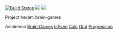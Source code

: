 [![Build Status](https://travis-ci.org/vasiliyantufev/project-lvl1-s470.svg?branch=master)](https://travis-ci.org/vasiliyantufev/project-lvl1-s470)
<a href="https://codeclimate.com/github/vasiliyantufev/project-lvl1-s470/maintainability"><img src="https://api.codeclimate.com/v1/badges/0822ca6214571e13dec8/maintainability" /></a>
<a href="https://codeclimate.com/github/vasiliyantufev/project-lvl1-s470/test_coverage"><img src="https://api.codeclimate.com/v1/badges/0822ca6214571e13dec8/test_coverage" /></a>

Project hexlet: brain-games

Asciinema
<a href="https://asciinema.org/a/hlYhbJG9T6cxQ4DUh0lnbcBnh">Brain Games</a>
<a href="https://asciinema.org/a/u19bADKXkRRlIy7Tfo3Kxl2yZ">IsEven</a>
<a href="https://asciinema.org/a/pkmqIIH01LtpWPov4ujuLrMqt">Calc</a>
<a href="https://asciinema.org/a/Z3aFWWg07uxT8O1yxPHqjPeqG">Gcd</a>
<a href="https://asciinema.org/a/d0kHnvwrKTW4h3ipc13x16Iyy">Progression</a>